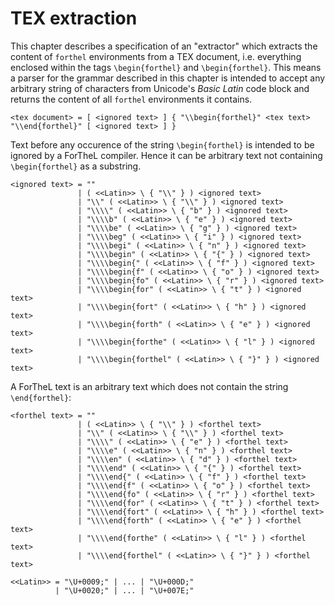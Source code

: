 # TEX extraction

This chapter describes a specification of an "extractor" which extracts the
content of `forthel` environments from a TEX document, i.e. everything
enclosed within the tags `\begin{forthel}` and `\begin{forthel}`. This means a
parser for the grammar described in this chapter is intended to accept any
arbitrary string of characters from Unicode's _Basic Latin_ code block and
returns the content of all `forthel` environments it contains.

```nbnf
<tex document> = [ <ignored text> ] { "\\begin{forthel}" <tex text> "\\end{forthel}" [ <ignored text> ] }
```

Text before any occurence of the string `\begin{forthel}` is intended to be
ignored by a ForTheL compiler. Hence it can be arbitrary text not containing
`\begin{forthel}` as a substring.

```nbnf
<ignored text> = ""
               | ( <<Latin>> \ { "\\" } ) <ignored text>
               | "\\" ( <<Latin>> \ { "\\" } ) <ignored text>
               | "\\\\" ( <<Latin>> \ { "b" } ) <ignored text>
               | "\\\\b" ( <<Latin>> \ { "e" } ) <ignored text>
               | "\\\\be" ( <<Latin>> \ { "g" } ) <ignored text>
               | "\\\\beg" ( <<Latin>> \ { "i" } ) <ignored text>
               | "\\\\begi" ( <<Latin>> \ { "n" } ) <ignored text>
               | "\\\\begin" ( <<Latin>> \ { "{" } ) <ignored text>
               | "\\\\begin{" ( <<Latin>> \ { "f" } ) <ignored text>
               | "\\\\begin{f" ( <<Latin>> \ { "o" } ) <ignored text>
               | "\\\\begin{fo" ( <<Latin>> \ { "r" } ) <ignored text>
               | "\\\\begin{for" ( <<Latin>> \ { "t" } ) <ignored text>
               | "\\\\begin{fort" ( <<Latin>> \ { "h" } ) <ignored text>
               | "\\\\begin{forth" ( <<Latin>> \ { "e" } ) <ignored text>
               | "\\\\begin{forthe" ( <<Latin>> \ { "l" } ) <ignored text>
               | "\\\\begin{forthel" ( <<Latin>> \ { "}" } ) <ignored text>
```

A ForTheL text is an arbitrary text which does not contain the string
`\end{forthel}`:

```nbnf
<forthel text> = ""
               | ( <<Latin>> \ { "\\" } ) <forthel text>
               | "\\" ( <<Latin>> \ { "\\" } ) <forthel text>
               | "\\\\" ( <<Latin>> \ { "e" } ) <forthel text>
               | "\\\\e" ( <<Latin>> \ { "n" } ) <forthel text>
               | "\\\\en" ( <<Latin>> \ { "d" } ) <forthel text>
               | "\\\\end" ( <<Latin>> \ { "{" } ) <forthel text>
               | "\\\\end{" ( <<Latin>> \ { "f" } ) <forthel text>
               | "\\\\end{f" ( <<Latin>> \ { "o" } ) <forthel text>
               | "\\\\end{fo" ( <<Latin>> \ { "r" } ) <forthel text>
               | "\\\\end{for" ( <<Latin>> \ { "t" } ) <forthel text>
               | "\\\\end{fort" ( <<Latin>> \ { "h" } ) <forthel text>
               | "\\\\end{forth" ( <<Latin>> \ { "e" } ) <forthel text>
               | "\\\\end{forthe" ( <<Latin>> \ { "l" } ) <forthel text>
               | "\\\\end{forthel" ( <<Latin>> \ { "}" } ) <forthel text>
```

```nbnf
<<Latin>> = "\U+0009;" | ... | "\U+000D;"
          | "\U+0020;" | ... | "\U+007E;"
```
